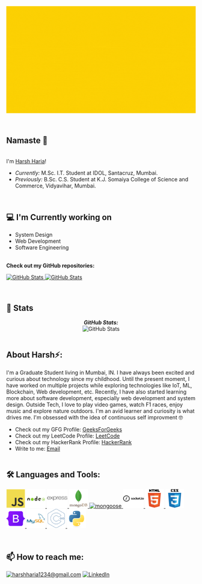 <!-- ![Harsh Haria Banner Image](./banner.gif) -->
<center><img align="center" src="banner.gif" alt="drawing" width="750" width="300"/></center>
<!-- - 👋 Hi, I’m @harsh-haria <br>
- 🌱 I’m into Web Development(backend) <br>
- 👍 LinkedIn - www.linkedin.com/in/harsh-haria <br>
- 🛠️ GeeksForGeeks - https://auth.geeksforgeeks.org/user/harshnh/profile <br>
- 🏅 LeetCode - https://leetcode.com/harsh-haria <br>
- 🧑‍💻 HackerRank - https://www.hackerrank.com/ harsh_nh <br><br> -->
<!--
[![Visitor](https://visitor-badge.laobi.icu/badge?page_id=harsh-haria.harsh-haria)](https://github.com/harsh-haria) [![GitHub followers](https://img.shields.io/github/followers/harsh-haria.svg?style=social&label=Follow)](https://github.com/harsh-haria?tab=followers) -->

<br><h2>Namaste 🙏</h2><br>
I'm [Harsh Haria](https://www.linkedin.com/in/harsh-haria)!

- <i>Currently:</i> M.Sc. I.T. Student at IDOL, Santacruz, Mumbai.
- <i>Previously:</i> B.Sc. C.S. Student at K.J. Somaiya College of Science and Commerce, Vidyavihar, Mumbai.<br>

<br><h2>💻 I'm Currently working on</h2>

- System Design<br>
- Web Development<br>
- Software Engineering<br>
  <br>

**Check out my GitHub repositories:**

<div>
  <p>
    <a href="https://github.com/harsh-haria/ecom-store.git">
      <img src="https://github-readme-stats.vercel.app/api/pin/?username=harsh-haria&repo=ecom-store" alt="GitHub Stats" />
    </a>
    <a href="https://github.com/harsh-haria/blogSite.git">
      <img src="https://github-readme-stats.vercel.app/api/pin/?username=harsh-haria&repo=blogSite" alt="GitHub Stats" />
    </a>
  </p>
</div><br>

<h2>👀 Stats</h2>

<div>
  <!-- <p align="center">
    <b><em>Now listening to:</em></b> <br/>
    <img src="https://spotify-github-profile.vercel.app/api/view?uid=harsh.haria&cover_image=true&theme=novatorem" alt="Now Listenting to" />
  </p> -->
  
  <p align="center">
  <b><em>GitHub Stats:</em></b> <br/>
    <img src="https://github-readme-streak-stats.herokuapp.com/?user=harsh-haria" alt="GitHub Stats" /> <br/><br/>
  <!-- <b><em>Programming activity (Last 7 days):</em></b> <br/>
    <img src="https://github-readme-stats.vercel.app/api/wakatime?username=harsh-haria" alt="WakaTime" /> -->
  </p>
</div>

<h2> About Harsh⚡:</h2>

I'm a Graduate Student living in Mumbai, IN. I have always been excited and curious about technology since my childhood. Until the present moment, I have worked on multiple projects while exploring technologies like IoT, ML, Blockchain, Web development, etc. Recently, I have also started learning more about software development, especially web development and system design. Outside Tech, I love to play video games, watch F1 races, enjoy music and explore nature outdoors. I'm an avid learner and curiosity is what drives me. I'm obsessed with the idea of continuous self improvment 🤓

<!-- - Check out my LinkedIn: [Harsh Haria on LinkedIn](www.linkedin.com/in/harsh-haria) -->

- Check out my GFG Profile: [GeeksForGeeks](https://auth.geeksforgeeks.org/user/harshnh/profile)
- Check out my LeetCode Profile: [LeetCode](https://leetcode.com/harsh-haria)
- Check out my HackerRank Profile: [HackerRank](https://www.hackerrank.com/harsh_nh)
- Write to me: [Email](mailto:harshharia1234@gmail.com)<br><br>

<h2>🛠 Languages and Tools:</h2>

<p>
<a href="https://developer.mozilla.org/en-US/docs/Web/JavaScript" target="_blank" rel="noreferrer noopener"> <img src="https://raw.githubusercontent.com/devicons/devicon/master/icons/javascript/javascript-original.svg" alt="javascript" width="50" height="50"/></a>
<a href="https://nodejs.org/en/" target="_blank" rel="noreferrer noopener"> <img src="https://raw.githubusercontent.com/devicons/devicon/master/icons/nodejs/nodejs-original-wordmark.svg" alt="NodeJs" width="50" height="50"/> </a>
<a href="http://expressjs.com/" target="_blank" rel="noreferrer noopener"> <img src="https://raw.githubusercontent.com/devicons/devicon/master/icons/express/express-original-wordmark.svg" alt="ExpressJs" width="55" height="50"/> </a>
<a href="https://www.mongodb.com/" target="_blank" rel="noreferrer noopener"> <img src="https://raw.githubusercontent.com/devicons/devicon/master/icons/mongodb/mongodb-original-wordmark.svg" alt="mongodb" width="50" height="50"/> </a>
<a href="https://mongoosejs.com/" target="_blank" rel="noreferrer noopener"> <img src="https://th.bing.com/th/id/R.096d33be2aad46efe516fcf6fece32ad?rik=l9A%2fjtR4P7zk1Q&riu=http%3a%2f%2fmongodb-tools.com%2fimg%2fmongoose.png&ehk=oP65VeN%2b5L1ffpqzIgXN%2bLD00%2fRPMiQAGqTZ4%2fhixoQ%3d&risl=&pid=ImgRaw&r=0" alt="mongoose" width="55" height="50"/> </a>
<a href="https://socket.io/" target="_blank" rel="noreferrer noopener"> <img src="https://raw.githubusercontent.com/devicons/devicon/master/icons/socketio/socketio-original-wordmark.svg" alt="Socket.io" width="55" height="50"/> </a>
<a href="https://html.spec.whatwg.org/" target="_blank" rel="noreferrer noopener"> <img src="https://raw.githubusercontent.com/devicons/devicon/master/icons/html5/html5-original-wordmark.svg" alt="html5" width="50" height="50"/> </a>
<a href="https://www.w3schools.com/css/" target="_blank" rel="noreferrer noopener"> <img src="https://raw.githubusercontent.com/devicons/devicon/master/icons/css3/css3-original-wordmark.svg" alt="css3" width="50" height="50"/> </a>
<a href="https://getbootstrap.com/" target="_blank" rel="noreferrer noopener"> <img src="https://raw.githubusercontent.com/devicons/devicon/master/icons/bootstrap/bootstrap-original.svg" alt="BootStrap" width="50" height="50"/> </a>
<a href="https://www.mysql.com/" target="_blank" rel="noreferrer noopener"> <img src="https://raw.githubusercontent.com/devicons/devicon/master/icons/mysql/mysql-original-wordmark.svg" alt="mysql" width="50" height="50"/> </a>
<a href="https://isocpp.org/" target="_blank" rel="noreferrer noopener"> <img src="https://raw.githubusercontent.com/devicons/devicon/master/icons/cplusplus/cplusplus-line.svg" alt="cpp" width="50" height="50"/> </a>
<a href="https://www.python.org" target="_blank" rel="noreferrer noopener"> <img src="https://raw.githubusercontent.com/devicons/devicon/master/icons/python/python-original.svg" alt="python" width="50" height="50"/> </a>

</p><br>

<h2>📫 How to reach me:</h2>

<a href="mailto:harshharia1234@gmail.com" target="_blank" rel="noreferrer noopener" >![harshharia1234@gmail.com](https://img.shields.io/badge/Gmail-D14836?style=for-the-badge&logo=gmail&logoColor=white)</a>
<a href="https://www.linkedin.com/in/harsh-haria" target="_blank" rel="noreferrer noopener" >![LinkedIn](https://img.shields.io/badge/LinkedIn-0077B5?style=for-the-badge&logo=linkedin&logoColor=white)</a>

